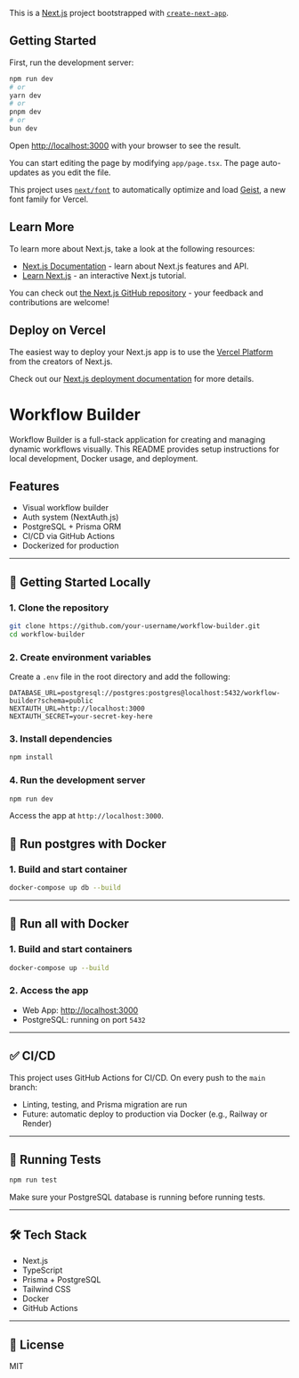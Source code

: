 This is a [Next.js](https://nextjs.org) project bootstrapped with [`create-next-app`](https://nextjs.org/docs/app/api-reference/cli/create-next-app).

## Getting Started

First, run the development server:

```bash
npm run dev
# or
yarn dev
# or
pnpm dev
# or
bun dev
```

Open [http://localhost:3000](http://localhost:3000) with your browser to see the result.

You can start editing the page by modifying `app/page.tsx`. The page auto-updates as you edit the file.

This project uses [`next/font`](https://nextjs.org/docs/app/building-your-application/optimizing/fonts) to automatically optimize and load [Geist](https://vercel.com/font), a new font family for Vercel.

## Learn More

To learn more about Next.js, take a look at the following resources:

- [Next.js Documentation](https://nextjs.org/docs) - learn about Next.js features and API.
- [Learn Next.js](https://nextjs.org/learn) - an interactive Next.js tutorial.

You can check out [the Next.js GitHub repository](https://github.com/vercel/next.js) - your feedback and contributions are welcome!

## Deploy on Vercel

The easiest way to deploy your Next.js app is to use the [Vercel Platform](https://vercel.com/new?utm_medium=default-template&filter=next.js&utm_source=create-next-app&utm_campaign=create-next-app-readme) from the creators of Next.js.

Check out our [Next.js deployment documentation](https://nextjs.org/docs/app/building-your-application/deploying) for more details.


# Workflow Builder

Workflow Builder is a full-stack application for creating and managing dynamic workflows visually. This README provides setup instructions for local development, Docker usage, and deployment.

## Features

- Visual workflow builder
- Auth system (NextAuth.js)
- PostgreSQL + Prisma ORM
- CI/CD via GitHub Actions
- Dockerized for production

---

## 🚀 Getting Started Locally

### 1. Clone the repository

```bash
git clone https://github.com/your-username/workflow-builder.git
cd workflow-builder
```

### 2. Create environment variables

Create a `.env` file in the root directory and add the following:

```env
DATABASE_URL=postgresql://postgres:postgres@localhost:5432/workflow-builder?schema=public
NEXTAUTH_URL=http://localhost:3000
NEXTAUTH_SECRET=your-secret-key-here
```

### 3. Install dependencies

```bash
npm install
```

### 4. Run the development server

```bash
npm run dev
```

Access the app at `http://localhost:3000`.

## 🐳 Run postgres with Docker

### 1. Build and start container

```bash
docker-compose up db --build
```
---

## 🐳 Run all with Docker

### 1. Build and start containers

```bash
docker-compose up --build
```

### 2. Access the app

- Web App: [http://localhost:3000](http://localhost:3000)
- PostgreSQL: running on port `5432`

---

## ✅ CI/CD

This project uses GitHub Actions for CI/CD. On every push to the `main` branch:

- Linting, testing, and Prisma migration are run
- Future: automatic deploy to production via Docker (e.g., Railway or Render)

---



## 🧪 Running Tests

```bash
npm run test
```

Make sure your PostgreSQL database is running before running tests.

---

## 🛠 Tech Stack

- Next.js
- TypeScript
- Prisma + PostgreSQL
- Tailwind CSS
- Docker
- GitHub Actions

---

## 📄 License

MIT


